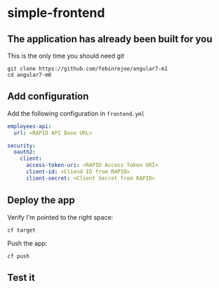 # simple-frontend

## The application has already been built for you

This is the only time you should need git

```
git clone https://github.com/febinrejoe/angular7-m1
cd angular7-m0
```
## Add configuration

Add the following configuration in `frontend.yml`

```yml
employees-api:
  url: <RAPID API Base URL>

security:
  oauth2:
    client:
      access-token-uri: <RAPID Access Token URI>
      client-id: <Cliend ID from RAPID>
      client-secret: <Client Secret from RAPID>
```
## Deploy the app

Verify I'm pointed to the right space:
```
cf target
```

Push the app:
```
cf push
```

## Test it
